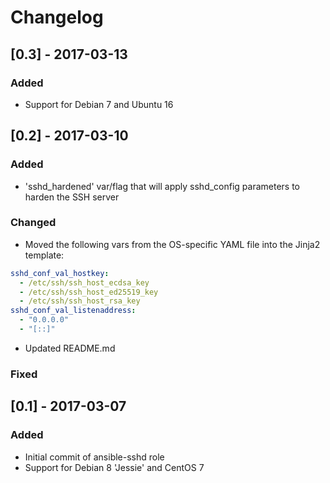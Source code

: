 # Changelog

## [0.3] - 2017-03-13

### Added
* Support for Debian 7 and Ubuntu 16

## [0.2] - 2017-03-10

### Added
* 'sshd_hardened' var/flag that will apply sshd_config parameters to harden the SSH server

### Changed
* Moved the following vars from the OS-specific YAML file into the Jinja2 template:

```yaml
sshd_conf_val_hostkey:
  - /etc/ssh/ssh_host_ecdsa_key
  - /etc/ssh/ssh_host_ed25519_key
  - /etc/ssh/ssh_host_rsa_key
sshd_conf_val_listenaddress:
  - "0.0.0.0"
  - "[::]"
```

* Updated README.md

### Fixed

## [0.1] - 2017-03-07
### Added
* Initial commit of ansible-sshd role
* Support for Debian 8 'Jessie' and CentOS 7